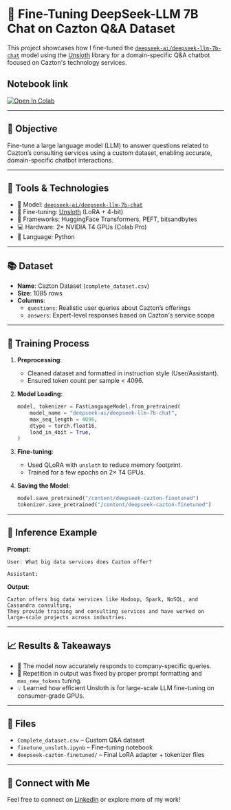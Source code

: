 # 🚀 Fine-Tuning DeepSeek-LLM 7B Chat on Cazton Q&A Dataset

This project showcases how I fine-tuned the [`deepseek-ai/deepseek-llm-7b-chat`](https://huggingface.co/deepseek-ai/deepseek-llm-7b-chat) model using the [Unsloth](https://github.com/unslothai/unsloth) library for a domain-specific Q&A chatbot focused on Cazton's technology services.

## Notebook link

[![Open In Colab](https://colab.research.google.com/assets/colab-badge.svg)](https://colab.research.google.com/drive/1-MqBS9FAPraw2VT0xjfWvqYc13y-uR_d?usp=sharing)

---

## 🧠 Objective

Fine-tune a large language model (LLM) to answer questions related to Cazton’s consulting services using a custom dataset, enabling accurate, domain-specific chatbot interactions.

---

## 🔧 Tools & Technologies

- 🧠 Model: [`deepseek-ai/deepseek-llm-7b-chat`](https://huggingface.co/deepseek-ai/deepseek-llm-7b-chat)
- 🚀 Fine-tuning: [Unsloth](https://github.com/unslothai/unsloth) (LoRA + 4-bit)
- 🧰 Frameworks: HuggingFace Transformers, PEFT, bitsandbytes
- 💻 Hardware: 2× NVIDIA T4 GPUs (Colab Pro)
- 🐍 Language: Python

---

## 📚 Dataset

- **Name**: Cazton Dataset (`complete_dataset.csv`)
- **Size**: 1085 rows
- **Columns**: 
  - `questions`: Realistic user queries about Cazton’s offerings
  - `answers`: Expert-level responses based on Cazton's service scope

---

## 🧪 Training Process

1. **Preprocessing**:
   - Cleaned dataset and formatted in instruction style (User/Assistant).
   - Ensured token count per sample < 4096.

2. **Model Loading**:
   ```python
   model, tokenizer = FastLanguageModel.from_pretrained(
       model_name = "deepseek-ai/deepseek-llm-7b-chat",
       max_seq_length = 4096,
       dtype = torch.float16,
       load_in_4bit = True,
   )
   ```

3. **Fine-tuning**:
   - Used QLoRA with `unsloth` to reduce memory footprint.
   - Trained for a few epochs on 2× T4 GPUs.

4. **Saving the Model**:
   ```python
   model.save_pretrained("/content/deepseek-cazton-finetuned")
   tokenizer.save_pretrained("/content/deepseek-cazton-finetuned")
   ```

---

## 💬 Inference Example

**Prompt**:
```
User: What big data services does Cazton offer?

Assistant:
```

**Output**:
```
Cazton offers big data services like Hadoop, Spark, NoSQL, and Cassandra consulting. 
They provide training and consulting services and have worked on large-scale projects across industries.
```

---

## 📈 Results & Takeaways

- 🎯 The model now accurately responds to company-specific queries.
- 🧩 Repetition in output was fixed by proper prompt formatting and `max_new_tokens` tuning.
- 💡 Learned how efficient Unsloth is for large-scale LLM fine-tuning on consumer-grade GPUs.

---

## 📎 Files

- `Complete_dataset.csv` – Custom Q&A dataset
- `finetune_unsloth.ipynb` – Fine-tuning notebook
- `deepseek-cazton-finetuned/` – Final LoRA adapter + tokenizer files

---

## 🔗 Connect with Me

Feel free to connect on [LinkedIn](https://www.linkedin.com/in/aniq-ramzan-ai-learner/) or explore more of my work!
